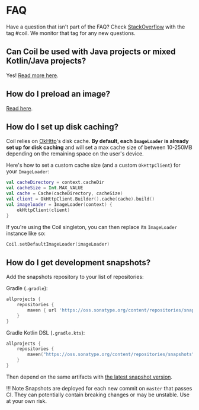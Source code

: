 # FAQ

Have a question that isn't part of the FAQ? Check [StackOverflow](https://stackoverflow.com/questions/tagged/coil) with the tag #coil. We monitor that tag for any new questions.

## Can Coil be used with Java projects or mixed Kotlin/Java projects?

Yes! [Read more here](java_compatibility.md).

## How do I preload an image?

[Read here](../getting_started/#preloading).

## How do I set up disk caching?

Coil relies on [OkHttp](https://square.github.io/okhttp/)'s disk cache. **By default, each `ImageLoader` is already set up for disk caching** and will set a max cache size of between 10-250MB depending on the remaining space on the user's device.

Here's how to set a custom cache size (and a custom `OkHttpClient`) for your `ImageLoader`:

```kotlin
val cacheDirectory = context.cacheDir
val cacheSize = Int.MAX_VALUE
val cache = Cache(cacheDirectory, cacheSize)
val client = OkHttpClient.Builder().cache(cache).build()
val imageloader = ImageLoader(context) {
    okHttpClient(client)
}
```

If you're using the Coil singleton, you can then replace its `ImageLoader` instance like so:

```kotlin
Coil.setDefaultImageLoader(imageLoader)
```

## How do I get development snapshots?

Add the snapshots repository to your list of repositories:

Gradle (`.gradle`):

```groovy
allprojects {
    repositories {
        maven { url 'https://oss.sonatype.org/content/repositories/snapshots/' }
    }
}
```

Gradle Kotlin DSL (`.gradle.kts`):

```kotlin
allprojects {
    repositories {
        maven("https://oss.sonatype.org/content/repositories/snapshots")
    }
}
```

Then depend on the same artifacts with [the latest snapshot version](https://github.com/coil-kt/coil/blob/master/gradle.properties#L16).

!!! Note
    Snapshots are deployed for each new commit on `master` that passes CI. They can potentially contain breaking changes or may be unstable. Use at your own risk.
